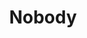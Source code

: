 ---
title: Nobody
description: في إطار من الحركة والتشويق، يمد رجل من أحد المارة يد العون والمساعدة لامرأة تتعرض للضرب والتحرش من قبل مجموعة من الرجال، وحينما ينجح في مساعدتها سرعان ما يكتشف أنه أصبح هدفًا لواحد من أشرس زعماء المخدرات.   
img: 13.jpg
quality: BluRay - 1080p
youtube: https://www.youtube.com/watch?v=wZti8QKBWPo
year: 2021
time: 92
Producers: الولايات المتحدة الأمريكية
imdb:
  rating: 7.4
  Votes: 241,347
  link: https://www.imdb.com/title/tt7888964/
tags: [أكشن, جريمة,تشويق وإثارة ]
categories: أفلام أجنبى
sections: Movies
---